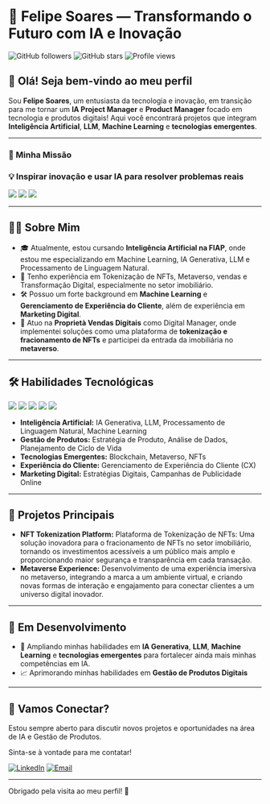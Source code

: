 <div>

# 🌌 Felipe Soares — Transformando o Futuro com IA e Inovação

![GitHub followers](https://img.shields.io/github/followers/felipesoares?style=social)
![GitHub stars](https://img.shields.io/github/stars/felipesoares?style=social)
![Profile views](https://komarev.com/ghpvc/?username=felipesoares&color=blueviolet)

</div>

## 👋 Olá! Seja bem-vindo ao meu perfil

Sou **Felipe Soares**, um entusiasta da tecnologia e inovação, em transição para me tornar um **IA Project Manager** e **Product Manager** focado em tecnologia e produtos digitais! Aqui você encontrará projetos que integram **Inteligência Artificial**, **LLM**, **Machine Learning** e **tecnologias emergentes**.

---

<div>

### 🚀 Minha Missão
### 💡 Inspirar inovação e usar IA para resolver problemas reais
<img src="https://img.shields.io/badge/-Product%20Management-0A192F?style=for-the-badge&logo=producthunt&logoColor=white" />
<img src="https://img.shields.io/badge/-Artificial%20Intelligence-blueviolet?style=for-the-badge&logo=python&logoColor=white" />
<img src="https://img.shields.io/badge/-Digital%20Transformation-00C2C3?style=for-the-badge&logo=blockchaindotcom&logoColor=white" />

</div>

---

## 👨‍💻 Sobre Mim

- 🎓 Atualmente, estou cursando **Inteligência Artificial na FIAP**, onde estou me especializando em Machine Learning, IA Generativa, LLM e Processamento de Linguagem Natural.
- 🚀 Tenho experiência em Tokenização de NFTs, Metaverso, vendas e Transformação Digital, especialmente no setor imobiliário.
- 🛠️ Possuo um forte background em **Machine Learning** e **Gerenciamento de Experiência do Cliente**, além de experiência em **Marketing Digital**.
- 💼 Atuo na **Proprietà Vendas Digitais** como Digital Manager, onde implementei soluções como uma plataforma de **tokenização e fracionamento de NFTs** e participei da entrada da imobiliária no **metaverso**.

---

<div>

## 🛠️ Habilidades Tecnológicas

<img src="https://img.shields.io/badge/Python-3776AB?style=for-the-badge&logo=python&logoColor=white" />
<img src="https://img.shields.io/badge/Machine%20Learning-0A192F?style=for-the-badge&logo=tensorflow&logoColor=white" />
<img src="https://img.shields.io/badge/Product%20Management-00BFFF?style=for-the-badge&logo=notion&logoColor=white" />
<img src="https://img.shields.io/badge/Blockchain%20Development-343a40?style=for-the-badge&logo=blockchaindotcom&logoColor=white" />
<img src="https://img.shields.io/badge/Customer%20Experience-FF5733?style=for-the-badge&logo=intercom&logoColor=white" />

</div>

- **Inteligência Artificial:** IA Generativa, LLM, Processamento de Linguagem Natural, Machine Learning
- **Gestão de Produtos:** Estratégia de Produto, Análise de Dados, Planejamento de Ciclo de Vida
- **Tecnologias Emergentes:** Blockchain, Metaverso, NFTs
- **Experiência do Cliente:** Gerenciamento de Experiência do Cliente (CX)
- **Marketing Digital:** Estratégias Digitais, Campanhas de Publicidade Online

---

## 🌌 Projetos Principais

- **NFT Tokenization Platform:** Plataforma de Tokenização de NFTs: Uma solução inovadora para o fracionamento de NFTs no setor imobiliário, tornando os investimentos acessíveis a um público mais amplo e proporcionando maior segurança e transparência em cada transação.
- **Metaverse Experience:** Desenvolvimento de uma experiência imersiva no metaverso, integrando a marca a um ambiente virtual, e criando novas formas de interação e engajamento para conectar clientes a um universo digital inovador.

---

## 🌱 Em Desenvolvimento

- 🧠 Ampliando minhas habilidades em **IA Generativa**, **LLM**, **Machine Learning** e **tecnologias emergentes** para fortalecer ainda mais minhas competências em IA.
- 📈 Aprimorando minhas habilidades em **Gestão de Produtos Digitais**

---

<div>

## 🤝 Vamos Conectar?

Estou sempre aberto para discutir novos projetos e oportunidades na área de IA e Gestão de Produtos.

Sinta-se à vontade para me contatar!

[![LinkedIn](https://img.shields.io/badge/LinkedIn-0077B5?style=for-the-badge&logo=linkedin&logoColor=white)](https://www.linkedin.com/in/digitalmanagerfelipesoares)
[![Email](https://img.shields.io/badge/Email-D14836?style=for-the-badge&logo=gmail&logoColor=white)](mailto:consultor.casteliano@gmail.com)

---

Obrigado pela visita ao meu perfil! 🚀

</div>



